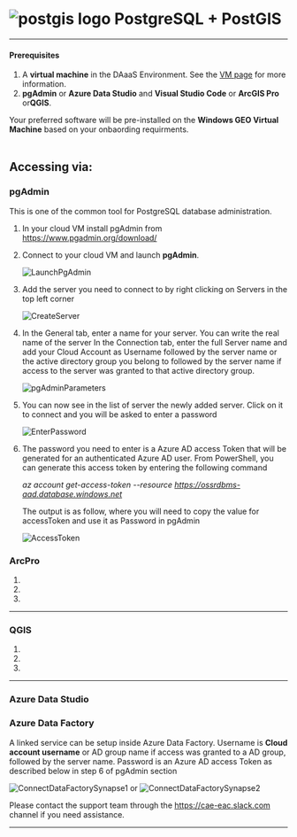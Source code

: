 # ![postgis logo](images/post.png) PostgreSQL + PostGIS
<hr>


#### Prerequisites
1.	A **virtual machine** in the DAaaS Environment. See the [VM page](vm.md) for more information.
2.  **pgAdmin** or **Azure Data Studio** and **Visual Studio Code** or **ArcGIS Pro** or**QGIS**. 

Your preferred software will be pre-installed on the **Windows GEO Virtual Machine** based on your onbaording requirments.  
<br>

## Accessing via:

### pgAdmin
This is one of the common tool for PostgreSQL database administration.

1. In your cloud VM install pgAdmin from https://www.pgadmin.org/download/

2. Connect to your cloud VM and launch **pgAdmin**.

   ![LaunchPgAdmin](images/PgSql_01.png)

3. Add the server you need to connect to by right clicking on Servers in the top left corner

   ![CreateServer](images/PgSql_02.png)

4. In the General tab, enter a name for your server. You can write the real name of the server
   In the Connection tab, enter the full Server name and add your Cloud Account  as Username followed by the server name
   or the active directory group you belong to followed by the server name if access to the server was granted to that active directory group.

   ![pgAdminParameters](images/PgSql_03.png)

5. You can now see in the list of server the newly added server. 
   Click on it to connect and you will be asked to enter a password

   ![EnterPassword](images/PgSql_04.png)

6. The password you need to enter is a Azure AD access Token that will be generated for an authenticated Azure AD user. 
   From PowerShell, you can generate this access token by entering the following command

   *az account get-access-token --resource https://ossrdbms-aad.database.windows.net*

   The output is as follow, where you will need to copy the value for accessToken and use it as Password in  pgAdmin

   ![AccessToken](images/PgSql_05.png)

### ArcPro
1. 

2. 

3. 

---

### QGIS
1. 

2. 

3. 

---
### Azure Data Studio

### Azure Data Factory

A linked service can be setup inside Azure Data Factory.
Username is **Cloud account username** or AD group name if access was granted to a AD group, followed by the server name.
Password is an Azure AD access Token as described below in step 6 of pgAdmin section

![ConnectDataFactorySynapse1](images/PgSql_08.png)
or
![ConnectDataFactorySynapse2](images/PgSql_09.png)

Please contact the support team through the https://cae-eac.slack.com channel if you need assistance.
  
---